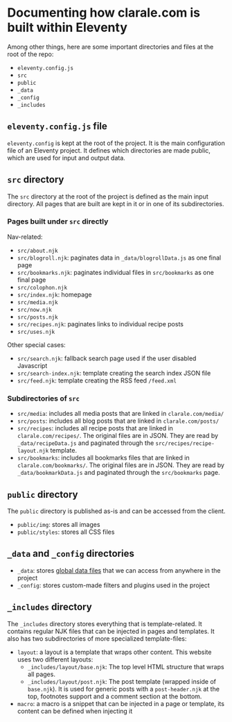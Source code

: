 # Documenting how clarale.com is built within Eleventy

Among other things, here are some important directories and files at the root of the repo:

- `eleventy.config.js`
- `src`
- `public`
- `_data`
- `_config`
- `_includes`

## `eleventy.config.js` file

`eleventy.config` is kept at the root of the project. It is the main configuration file of an Eleventy project. It defines which directories are made public, which are used for input and output data.

## `src` directory

The `src` directory at the root of the project is defined as the main input directory. All pages that are built are kept in it or in one of its subdirectories.

### Pages built under `src` directly

Nav-related:

- `src/about.njk`
- `src/blogroll.njk`: paginates data in `_data/blogrollData.js` as one final page
- `src/bookmarks.njk`: paginates individual files in `src/bookmarks` as one final page
- `src/colophon.njk`
- `src/index.njk`: homepage
- `src/media.njk`
- `src/now.njk`
- `src/posts.njk`
- `src/recipes.njk`: paginates links to individual recipe posts
- `src/uses.njk`

Other special cases:

- `src/search.njk`: fallback search page used if the user disabled Javascript
- `src/search-index.njk`: template creating the search index JSON file
- `src/feed.njk`: template creating the RSS feed `/feed.xml`

### Subdirectories of `src`

- `src/media`: includes all media posts that are linked in `clarale.com/media/`
- `src/posts`: includes all blog posts that are linked in `clarale.com/posts/`
- `src/recipes`: includes all recipe posts that are linked in `clarale.com/recipes/`. The original files are in JSON. They are read by `_data/recipeData.js` and paginated through the `src/recipes/recipe-layout.njk` template.
- `src/bookmarks`: includes all bookmarks files that are linked in `clarale.com/bookmarks/`. The original files are in JSON. They are read by `_data/bookmarkData.js` and paginated through the `src/bookmarks` page.

## `public` directory

The `public` directory is published as-is and can be accessed from the client.

- `public/img`: stores all images
- `public/styles`: stores all CSS files

## `_data` and `_config` directories

- `_data`: stores [global data files](https://www.11ty.dev/docs/data-global/) that we can access from anywhere in the project
- `_config`: stores custom-made filters and plugins used in the project

## `_includes` directory

The `_includes` directory stores everything that is template-related. It contains regular NJK files that can be injected in pages and templates. It also has two subdirectories of more specialized template-files:

- `layout`: a layout is a template that wraps other content. This website uses two different layouts:
  - `_includes/layout/base.njk`: The top level HTML structure that wraps all pages.
  - `_includes/layout/post.njk`: The post template (wrapped inside of `base.njk`). It is used for generic posts with a `post-header.njk` at the top, footnotes support and a comment section at the bottom.
- `macro`: a macro is a snippet that can be injected in a page or template, its content can be defined when injecting it
